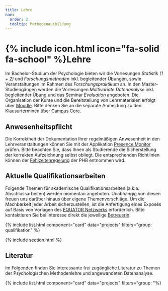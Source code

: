 ```yaml
---
title: Lehre
nav:
  order: 2
  tooltip: Methodenausbildung
---
```


# {% include icon.html icon="fa-solid fa-school" %}Lehre

Im Bachelor-Studium der Psychologie bieten wir die Vorlesungen *Statistik (1 + 2)* und *Forschungsmethoden* inkl. begleitender Übungen, sowie Veranstaltungen im Rahmen des *Forschungspraktikum* an. In den Master-Studiengängen werden die Vorlesungen *Multivariate Datenanalyse* inkl. begleitender Übung und das Seminar *Evaluation* angeboten.
Die Organisation der Kurse und die Bereitstellung von Lehrmaterialen erfolgt über [Moodle](https://moodle.psychologische-hochschule.de). Bitte denken Sie an die separate Anmeldung zu den Klausurterminen über [Campus Core](https://cc.phb.de).

## Anwesenheitspflicht

Die Korrektheit der Dokumentation Ihrer regelmäßigen Anwesenheit in den Lehrveranstaltungen können Sie mit der Applikation [Presence Monitor](https://psyquant.shinyapps.io/PresenceMonitor/) prüfen. Bitte beachten Sie, dass Ihnen als Studierende die Sicherstellung der korrekten Aufzeichnung selbst obliegt. Die entsprechenden Richtlinien können der [Fehlzeitenregelung](https://www.psychologische-hochschule.de/wp-content/uploads/2024/05/Fehlzeitenregelung2024.pdf) der PHB entnommen wird.


## Aktuelle Qualifikationsarbeiten

Folgende Themen für akademische Qualifikationsarbeiten (a.k.a. Abschlussarbeiten) werden momentan angeboten. Unabhängig von diesen freuen uns darüber hinaus über eigene Themenvorschläge. Um die Machbarkeit jeder Arbeit sicherzustellen, ist die Anfertigung eines Exposés auf Basis von Vorlagen des [EQUATOR Netzwerks](https://www.equator-network.org/) erforderlich. Bitte kontaktieren Sie bei Interesse direkt die jeweilige [Betreuerin](http://methodenlehre.phb.de/team).

{% include list.html component="card" data="projects" filters="group: qualifikation" %}

{% include section.html %}

## Literatur

Im Folgenden finden Sie interessante frei zugängliche Literatur zu Themen der Psychologischen Methodenlehre und angewandeten Datenanalyse.

{% include list.html component="card" data="projects" filters="group: "%}
